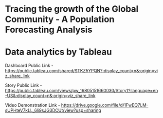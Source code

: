 # Tracing the growth of the Global Community - A Population Forecasting Analysis

# Data analytics by Tableau


Dashboard Public Link - https://public.tableau.com/shared/STKZ5YPQN?:display_count=n&:origin=viz_share_link

Story Public Link - https://public.tableau.com/views/pw_16805151660030/Story1?:language=en-US&:display_count=n&:origin=viz_share_link

Video Demonstration Link - https://drive.google.com/file/d/1FwEQ7LM-sUPHteV7kLL_6li9sJG3DCUt/view?usp=sharing
